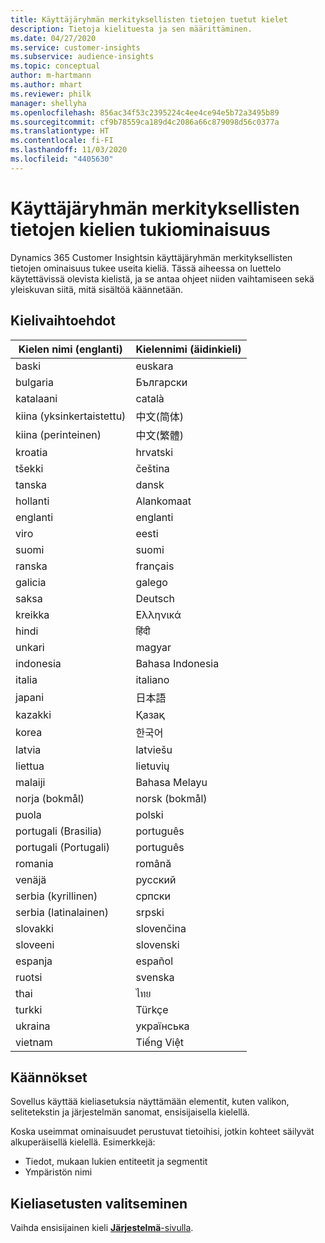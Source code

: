 ```yaml
---
title: Käyttäjäryhmän merkityksellisten tietojen tuetut kielet
description: Tietoja kielituesta ja sen määrittäminen.
ms.date: 04/27/2020
ms.service: customer-insights
ms.subservice: audience-insights
ms.topic: conceptual
author: m-hartmann
ms.author: mhart
ms.reviewer: philk
manager: shellyha
ms.openlocfilehash: 856ac34f53c2395224c4ee4ce94e5b72a3495b89
ms.sourcegitcommit: cf9b78559ca189d4c2086a66c879098d56c0377a
ms.translationtype: HT
ms.contentlocale: fi-FI
ms.lasthandoff: 11/03/2020
ms.locfileid: "4405630"
---
```

# <a name="supported-languages-for-audience-insights-capability"></a>Käyttäjäryhmän merkityksellisten tietojen kielien tukiominaisuus

Dynamics 365 Customer Insightsin käyttäjäryhmän merkityksellisten tietojen ominaisuus tukee useita kieliä. Tässä aiheessa on luettelo käytettävissä olevista kielistä, ja se antaa ohjeet niiden vaihtamiseen sekä yleiskuvan siitä, mitä sisältöä käännetään.

## <a name="languages"></a>Kielivaihtoehdot

| Kielen nimi (englanti)|  Kielennimi (äidinkieli) |
| ------------- | ------------- |
| baski | euskara |
| bulgaria | Български |
| katalaani | català |
| kiina (yksinkertaistettu) | 中文(简体) |
| kiina (perinteinen) | 中文(繁體) |
| kroatia | hrvatski |
| tšekki | čeština |
| tanska | dansk |
| hollanti | Alankomaat |
| englanti | englanti |
| viro | eesti |
| suomi | suomi |
| ranska | français |
| galicia | galego |
| saksa | Deutsch |
| kreikka | Ελληνικά |
| hindi | हिंदी |
| unkari | magyar |
| indonesia | Bahasa Indonesia |
| italia | italiano |
| japani | 日本語 |
| kazakki | Қазақ |
| korea | 한국어 |
| latvia | latviešu |
| liettua | lietuvių |
| malaiji | Bahasa Melayu |
| norja (bokmål) | norsk (bokmål) |
| puola | polski |
| portugali (Brasilia) | português |
| portugali (Portugali) | português |
| romania | română |
| venäjä | русский |
| serbia (kyrillinen) | српски |
| serbia (latinalainen) | srpski |
| slovakki | slovenčina |
| sloveeni | slovenski |
| espanja | español |
| ruotsi | svenska |
| thai | ไทย |
| turkki | Türkçe |
| ukraina | українська |
| vietnam | Tiếng Việt |

## <a name="whats-translated"></a>Käännökset

Sovellus käyttää kieliasetuksia näyttämään elementit, kuten valikon, selitetekstin ja järjestelmän sanomat, ensisijaisella kielellä.

Koska useimmat ominaisuudet perustuvat tietoihisi, jotkin kohteet säilyvät alkuperäisellä kielellä. Esimerkkejä:

- Tiedot, mukaan lukien entiteetit ja segmentit
- Ympäristön nimi

## <a name="choose-your-language-settings"></a>Kieliasetusten valitseminen  

Vaihda ensisijainen kieli [**Järjestelmä**-sivulla](system.md).
